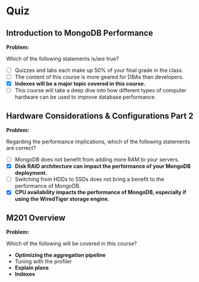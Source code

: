 # Quiz

## Introduction to MongoDB Performance

**Problem:**

Which of the following statements is/are true?

- [ ] Quizzes and labs each make up 50% of your final grade in the class.
- [ ] The content of this course is more geared for DBAs than developers.
- [x] **Indexes will be a major topic covered in this course.**
- [ ] This course will take a deep dive into how different types of computer hardware can be used to improve database performance.

## Hardware Considerations & Configurations Part 2

**Problem:**

Regarding the performance implications, which of the following statements are correct?

- [ ] MongoDB does not benefit from adding more RAM to your servers.
- [x] **Disk RAID architecture can impact the performance of your MongoDB deployment.**
- [ ] Switching from HDDs to SSDs does not bring a benefit to the performance of MongoDB.
- [x] **CPU availability impacts the performance of MongoDB, especially if using the WiredTiger storage engine.**

## M201 Overview

**Problem:**

Which of the following will be covered in this course?

- **Optimizing the aggregation pipeline**
- Tuning with the profiler
- **Explain plans**
- **Indexes**
